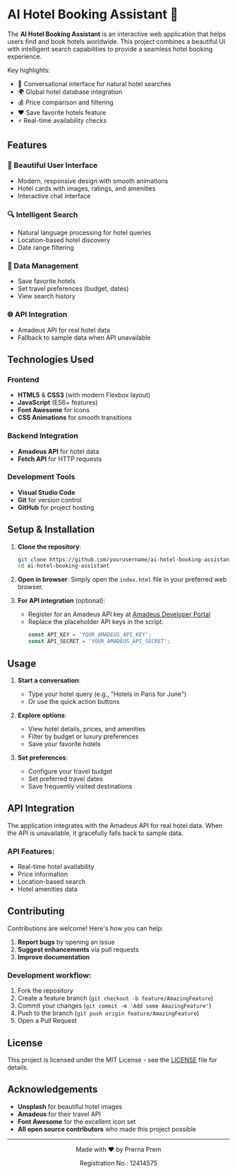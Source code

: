 
# AI Hotel Booking Assistant 🏨



The **AI Hotel Booking Assistant** is an interactive web application that helps users find and book hotels worldwide. This project combines a beautiful UI with intelligent search capabilities to provide a seamless hotel booking experience.

Key highlights:
- 💬 Conversational interface for natural hotel searches
- 🌍 Global hotel database integration
- 💰 Price comparison and filtering
- ❤️ Save favorite hotels feature
- ⚡ Real-time availability checks

## Features

### 🎨 Beautiful User Interface
- Modern, responsive design with smooth animations
- Hotel cards with images, ratings, and amenities
- Interactive chat interface

### 🔍 Intelligent Search
- Natural language processing for hotel queries
- Location-based hotel discovery
- Date range filtering

### 💾 Data Management
- Save favorite hotels
- Set travel preferences (budget, dates)
- View search history

### 🌐 API Integration
- Amadeus API for real hotel data
- Fallback to sample data when API unavailable

## Technologies Used

### Frontend
- **HTML5** & **CSS3** (with modern Flexbox layout)
- **JavaScript** (ES6+ features)
- **Font Awesome** for icons
- **CSS Animations** for smooth transitions

### Backend Integration
- **Amadeus API** for hotel data
- **Fetch API** for HTTP requests

### Development Tools
- **Visual Studio Code**
- **Git** for version control
- **GitHub** for project hosting

## Setup & Installation

1. **Clone the repository**:
   ```bash
   git clone https://github.com/yourusername/ai-hotel-booking-assistant.git
   cd ai-hotel-booking-assistant
   ```

2. **Open in browser**:
   Simply open the `index.html` file in your preferred web browser.

3. **For API integration** (optional):
   - Register for an Amadeus API key at [Amadeus Developer Portal](https://developers.amadeus.com/)
   - Replace the placeholder API keys in the script:
     ```javascript
     const API_KEY = 'YOUR_AMADEUS_API_KEY';
     const API_SECRET = 'YOUR_AMADEUS_API_SECRET';
     ```

## Usage

1. **Start a conversation**:
   - Type your hotel query (e.g., "Hotels in Paris for June")
   - Or use the quick action buttons

2. **Explore options**:
   - View hotel details, prices, and amenities
   - Filter by budget or luxury preferences
   - Save your favorite hotels

3. **Set preferences**:
   - Configure your travel budget
   - Set preferred travel dates
   - Save frequently visited destinations

## API Integration

The application integrates with the Amadeus API for real hotel data. When the API is unavailable, it gracefully falls back to sample data.

### API Features:
- Real-time hotel availability
- Price information
- Location-based search
- Hotel amenities data

## Contributing

Contributions are welcome! Here's how you can help:

1. **Report bugs** by opening an issue
2. **Suggest enhancements** via pull requests
3. **Improve documentation**

### Development workflow:
1. Fork the repository
2. Create a feature branch (`git checkout -b feature/AmazingFeature`)
3. Commit your changes (`git commit -m 'Add some AmazingFeature'`)
4. Push to the branch (`git push origin feature/AmazingFeature`)
5. Open a Pull Request

## License

This project is licensed under the MIT License - see the [LICENSE](LICENSE) file for details.

## Acknowledgements

- **Unsplash** for beautiful hotel images
- **Amadeus** for their travel API
- **Font Awesome** for the excellent icon set
- **All open source contributors** who made this project possible

---

<div align="center">
  <p>Made with ❤️ by Prerna Prem</p>
  <p>Registration No.: 12414575</p>
</div>
